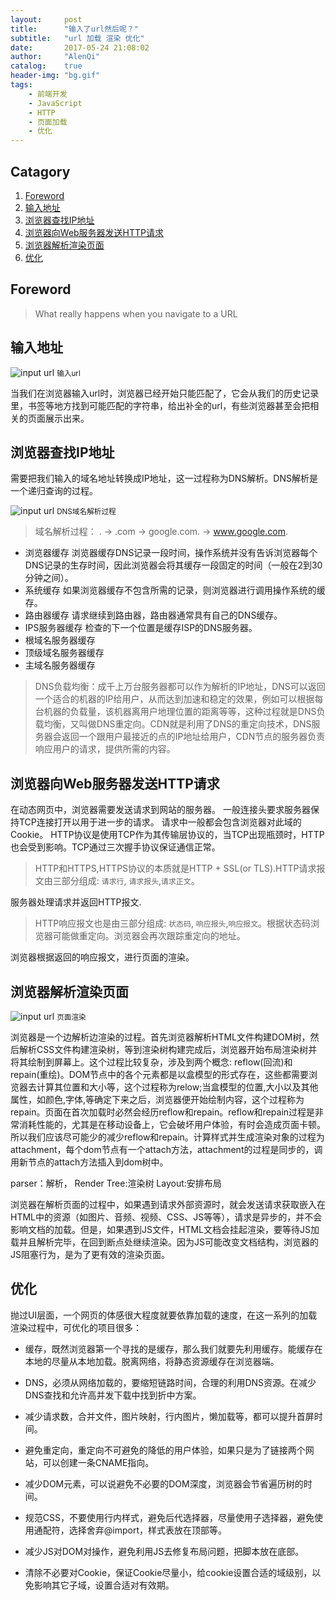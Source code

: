 ```yaml
---
layout:     post
title:      "输入了url然后呢？"
subtitle:   "url 加载 渲染 优化"
date:       2017-05-24 21:08:02
author:     "AlenQi"
catalog:    true
header-img: "bg.gif"
tags:
    - 前端开发
    - JavaScript
    - HTTP
    - 页面加载
    - 优化
---
```


## Catagory

1. [Foreword](#Foreword)
2. [输入地址](#输入地址)
3. [浏览器查找IP地址](#浏览器查找IP地址)
4. [浏览器向Web服务器发送HTTP请求](#浏览器向Web服务器发送HTTP请求)
5. [浏览器解析渲染页面](#浏览器解析渲染页面)
6. [优化](#优化)

## Foreword

> What really happens when you navigate to a URL

## 输入地址

![input url](1.jpeg)
<small class="img-hint">输入url</small>

当我们在浏览器输入url时，浏览器已经开始只能匹配了，它会从我们的历史记录里，书签等地方找到可能匹配的字符串，给出补全的url，有些浏览器甚至会把相关的页面展示出来。

## 浏览器查找IP地址

需要把我们输入的域名地址转换成IP地址，这一过程称为DNS解析。DNS解析是一个递归查询的过程。

![input url](2.gif)
<small class="img-hint">DNS域名解析过程</small>

>域名解析过程： . -> .com -> google.com. -> www.google.com.

- 浏览器缓存
  浏览器缓存DNS记录一段时间，操作系统并没有告诉浏览器每个DNS记录的生存时间，因此浏览器会将其缓存一段固定的时间（一般在2到30分钟之间）。
- 系统缓存
  如果浏览器缓存不包含所需的记录，则浏览器进行调用操作系统的缓存。
- 路由器缓存
  请求继续到路由器，路由器通常具有自己的DNS缓存。
- IPS服务器缓存
  检查的下一个位置是缓存ISP的DNS服务器。
- 根域名服务器缓存
- 顶级域名服务器缓存
- 主域名服务器缓存

>DNS负载均衡：成千上万台服务器都可以作为解析的IP地址，DNS可以返回一个适合的机器的IP给用户，从而达到加速和稳定的效果，例如可以根据每台机器的负载量，该机器离用户地理位置的距离等等，这种过程就是DNS负载均衡，又叫做DNS重定向。CDN就是利用了DNS的重定向技术，DNS服务器会返回一个跟用户最接近的点的IP地址给用户，CDN节点的服务器负责响应用户的请求，提供所需的内容。

## 浏览器向Web服务器发送HTTP请求

在动态网页中，浏览器需要发送请求到网站的服务器。
一般连接头要求服务器保持TCP连接打开以用于进一步的请求。
请求中一般都会包含浏览器对此域的Cookie。
HTTP协议是使用TCP作为其传输层协议的，当TCP出现瓶颈时，HTTP也会受到影响。TCP通过三次握手协议保证通信正常。

>HTTP和HTTPS,HTTPS协议的本质就是HTTP + SSL(or TLS).HTTP请求报文由三部分组成: `请求行`, `请求报头`,`请求正文`。

服务器处理请求并返回HTTP报文.

>HTTP响应报文也是由三部分组成: `状态码`, `响应报头`,`响应报文`。根据状态码浏览器可能做重定向。浏览器会再次跟踪重定向的地址。

浏览器根据返回的响应报文，进行页面的渲染。


## 浏览器解析渲染页面


![input url](3.png)
<small class="img-hint">页面渲染</small>

浏览器是一个边解析边渲染的过程。首先浏览器解析HTML文件构建DOM树，然后解析CSS文件构建渲染树，等到渲染树构建完成后，浏览器开始布局渲染树并将其绘制到屏幕上。这个过程比较复杂，涉及到两个概念: reflow(回流)和repain(重绘)。DOM节点中的各个元素都是以盒模型的形式存在，这些都需要浏览器去计算其位置和大小等，这个过程称为relow;当盒模型的位置,大小以及其他属性，如颜色,字体,等确定下来之后，浏览器便开始绘制内容，这个过程称为repain。页面在首次加载时必然会经历reflow和repain。reflow和repain过程是非常消耗性能的，尤其是在移动设备上，它会破坏用户体验，有时会造成页面卡顿。所以我们应该尽可能少的减少reflow和repain。计算样式并生成渲染对象的过程为attachment，每个dom节点有一个attach方法，attachment的过程是同步的，调用新节点的attach方法插入到dom树中。

parser：解析， Render Tree:渲染树 Layout:安排布局

浏览器在解析页面的过程中，如果遇到请求外部资源时，就会发送请求获取嵌入在HTML中的资源（如图片、音频、视频、CSS、JS等等），请求是异步的，并不会影响文档的加载。但是，如果遇到JS文件，HTML文档会挂起渲染，要等待JS加载并且解析完毕，在回到断点处继续渲染。因为JS可能改变文档结构，浏览器的JS阻塞行为，是为了更有效的渲染页面。

## 优化

抛过UI层面，一个网页的体感很大程度就要依靠加载的速度，在这一系列的加载渲染过程中，可优化的项目很多：

- 缓存，既然浏览器第一个寻找的是缓存，那么我们就要先利用缓存。能缓存在本地的尽量从本地加载。脱离网络，将静态资源缓存在浏览器端。

- DNS，必须从网络加载的，要缩短链路时间，合理的利用DNS资源。在减少DNS查找和允许高并发下载中找到折中方案。

- 减少请求数，合并文件，图片映射，行内图片，懒加载等，都可以提升首屏时间。

- 避免重定向，重定向不可避免的降低的用户体验，如果只是为了链接两个网站，可以创建一条CNAME指向。

- 减少DOM元素，可以说避免不必要的DOM深度，浏览器会节省遍历树的时间。

- 规范CSS，不要使用行内样式，避免后代选择器，尽量使用子选择器，避免使用通配符，选择<link>舍弃@import，样式表放在顶部等。

- 减少JS对DOM对操作，避免利用JS去修复布局问题，把脚本放在底部。

- 清除不必要对Cookie，保证Cookie尽量小，给cookie设置合适的域级别，以免影响其它子域，设置合适对有效期。
